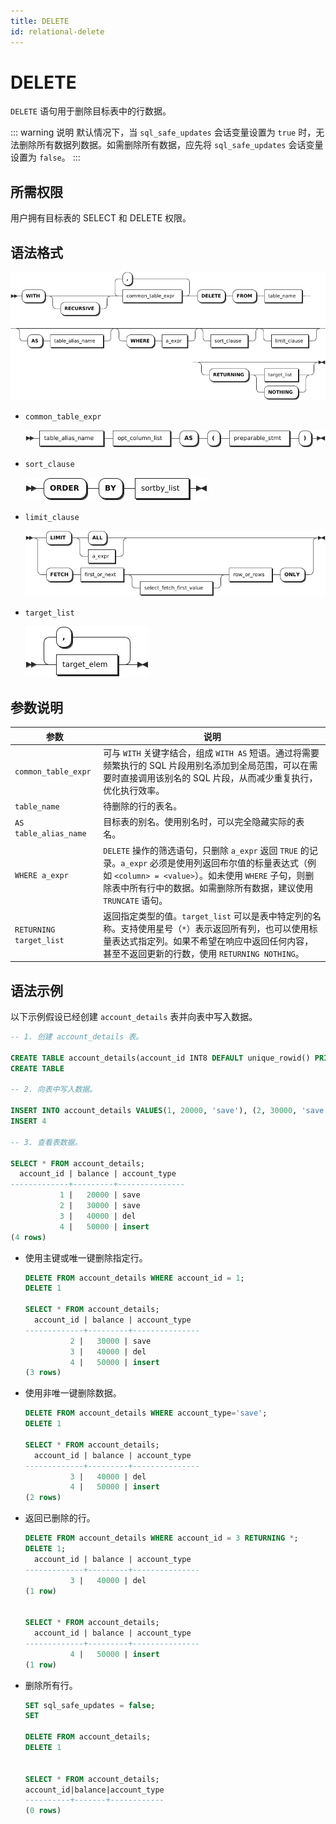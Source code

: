 ```yaml
---
title: DELETE
id: relational-delete
---
```


# DELETE

`DELETE` 语句用于删除目标表中的行数据。

::: warning 说明
默认情况下，当 `sql_safe_updates` 会话变量设置为 `true` 时，无法删除所有数据列数据。如需删除所有数据，应先将 `sql_safe_updates` 会话变量设置为 `false`。
:::

## 所需权限

用户拥有目标表的 SELECT 和 DELETE 权限。

## 语法格式

![](../../../static/sql-reference/OnlEbvdP1otqclx013YcHyb0ntf.png)

- `common_table_expr`

    ![](../../../static/sql-reference/CbkfbY0bvovT2JxamNTcOYkFnih.png)

- `sort_clause`

    ![](../../../static/sql-reference/Rf9EbajLwojKqJx7GhBcxGM4nlg.png)

- `limit_clause`

    ![](../../../static/sql-reference/HrGwbqb2xo1D8AxYLVtcfG2enif.png)

- `target_list`

    ![](../../../static/sql-reference/YQ8tb8fr4o2YM3xdnuAcvQ4qn4f.png)

## 参数说明

| 参数 | 说明 |
| --- | --- |
| `common_table_expr` |可与 `WITH` 关键字结合，组成 `WITH AS` 短语。通过将需要频繁执行的 SQL 片段用别名添加到全局范围，可以在需要时直接调用该别名的 SQL 片段，从而减少重复执行，优化执行效率。 |
| `table_name` |待删除的行的表名。 |
| `AS table_alias_name` |目标表的别名。使用别名时，可以完全隐藏实际的表名。 |
| `WHERE a_expr` | `DELETE` 操作的筛选语句，只删除 `a_expr` 返回 `TRUE` 的记录。`a_expr` 必须是使用列返回布尔值的标量表达式（例如 `<column> = <value>`）。如未使用 `WHERE` 子句，则删除表中所有行中的数据。如需删除所有数据，建议使用 `TRUNCATE` 语句。|
| `RETURNING target_list` |返回指定类型的值。`target_list` 可以是表中特定列的名称。支持使用星号（`*`）表示返回所有列，也可以使用标量表达式指定列。如果不希望在响应中返回任何内容，甚至不返回更新的行数，使用 `RETURNING NOTHING`。 |

## 语法示例

以下示例假设已经创建 `account_details` 表并向表中写入数据。

```sql
-- 1. 创建 account_details 表。

CREATE TABLE account_details(account_id INT8 DEFAULT unique_rowid() PRIMARY KEY, balance DECIMAL, account_type STRING);
CREATE TABLE

-- 2. 向表中写入数据。

INSERT INTO account_details VALUES(1, 20000, 'save'), (2, 30000, 'save'), (3, 40000, 'del'), (4, 50000, 'insert');
INSERT 4

-- 3. 查看表数据。

SELECT * FROM account_details;
  account_id | balance | account_type
-------------+---------+---------------
           1 |   20000 | save
           2 |   30000 | save
           3 |   40000 | del
           4 |   50000 | insert
(4 rows)
```

- 使用主键或唯一键删除指定行。

    ```sql
    DELETE FROM account_details WHERE account_id = 1;
    DELETE 1

    SELECT * FROM account_details;
      account_id | balance | account_type
    -------------+---------+---------------
              2 |   30000 | save
              3 |   40000 | del
              4 |   50000 | insert
    (3 rows)
    ```

- 使用非唯一键删除数据。

    ```sql
    DELETE FROM account_details WHERE account_type='save';
    DELETE 1

    SELECT * FROM account_details;
      account_id | balance | account_type
    -------------+---------+---------------
              3 |   40000 | del
              4 |   50000 | insert
    (2 rows)
    ```

- 返回已删除的行。

    ```sql
    DELETE FROM account_details WHERE account_id = 3 RETURNING *;
    DELETE 1;
      account_id | balance | account_type
    -------------+---------+---------------
              3 |   40000 | del
    (1 row)


    SELECT * FROM account_details;
      account_id | balance | account_type
    -------------+---------+---------------
              4 |   50000 | insert
    (1 row)
    ```

- 删除所有行。

    ```sql
    SET sql_safe_updates = false;
    SET

    DELETE FROM account_details;
    DELETE 1


    SELECT * FROM account_details;
    account_id|balance|account_type
    ----------+-------+------------
    (0 rows)
    ```
